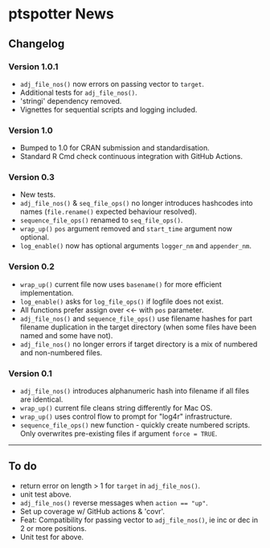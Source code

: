 # ptspotter News

## Changelog

### Version 1.0.1

* `adj_file_nos()` now errors on passing vector to `target`.
* Additional tests for `adj_file_nos()`.
* 'stringi' dependency removed.
* Vignettes for sequential scripts and logging included.

### Version 1.0

* Bumped to 1.0 for CRAN submission and standardisation.
* Standard R Cmd check continuous integration with GitHub Actions.

### Version 0.3

* New tests.
* `adj_file_nos()` & `seq_file_ops()` no longer introduces hashcodes into names
(`file.rename()` expected behaviour resolved).
* `sequence_file_ops()` renamed to `seq_file_ops()`.
* `wrap_up()` `pos` argument removed and `start_time` argument now optional.
* `log_enable()` now has optional arguments `logger_nm` and `appender_nm`.

### Version 0.2

* `wrap_up()` current file now uses `basename()` for more efficient
implementation.
* `log_enable()` asks for `log_file_ops()` if logfile does not exist.
* All functions prefer assign over <<- with `pos` parameter.
* `adj_file_nos()` and `sequence_file_ops()` use filename hashes for part
filename duplication in the target directory (when some files have been named
and some have not).
* `adj_file_nos()` no longer errors if target directory is a mix of numbered and
non-numbered files.

### Version 0.1

* `adj_file_nos()` introduces alphanumeric hash into filename if all files are
identical.
* `wrap_up()` current file cleans string differently for Mac OS.
* `wrap_up()` uses control flow to prompt for "log4r" infrastructure.
* `sequence_file_ops()` new function - quickly create numbered scripts. Only overwrites pre-existing files if argument `force = TRUE`.

***

## To do

* return error on length > 1 for `target` in `adj_file_nos()`.
* unit test above.
* `adj_file_nos()` reverse messages when `action == "up"`.
* Set up coverage w/ GitHub actions & 'covr'.
* Feat: Compatibility for passing vector to `adj_file_nos()`, ie inc or dec in
2 or more positions.
* Unit test for above.
